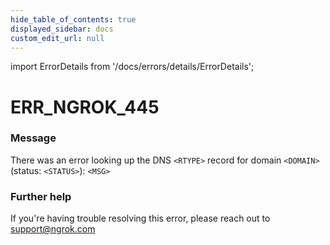 ```yaml
---
hide_table_of_contents: true
displayed_sidebar: docs
custom_edit_url: null
---
```


import ErrorDetails from '/docs/errors/details/ErrorDetails';

# ERR_NGROK_445

### Message
There was an error looking up the DNS `<RTYPE>` record for domain `<DOMAIN>` (status: `<STATUS>`): `<MSG>`

### Further help
If you're having trouble resolving this error, please reach out to [support@ngrok.com](mailto:support@ngrok.com?subject=Help%20with%20ERR_NGROK_445)

<ErrorDetails error='err_ngrok_445' />
